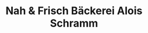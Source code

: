 ---
title: "Nah & Frisch Bäckerei Alois Schramm"
url: /grossengersdorf/nah-und-frisch-baeckerei-alois-schramm/
shop: Supermarkt
---
